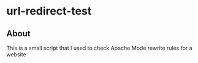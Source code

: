 # url-redirect-test


## About
This is a small script that I used to check Apache Mode rewrite rules for a website

